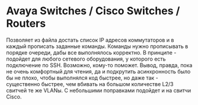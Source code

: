 # Avaya Switches / Cisco Switches / Routers
Позволяет из файла достать список IP адресов коммутаторов и в каждый прописать заданные команды. Команды нужно прописывать в порядке очереди,
дабы все выполнялось корректно.
В принципе - подойдет для любого сетевого оборудования, у которого есть подключение по SSH.
Возможно, кому-то поможет. Вывод, правда, пока не очень комфортный для чтения, да и подкрутить асинхронность было бы не плохо, чтобы выполнялся код быстрее,
но даже так - существенно быстрее, чем вбивать на большом количестве L2/3 свитчей те же VLANы.
С небольшими поправками подойдет и на свитчи Cisco.
